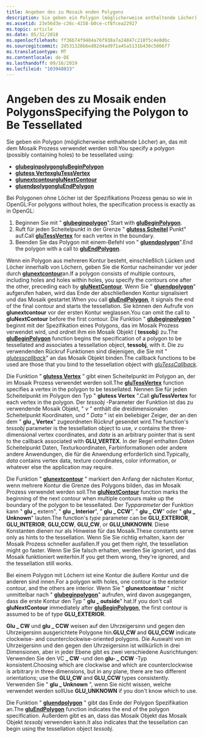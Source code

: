 ```yaml
---
title: Angeben des zu Mosaik enden Polygons
description: Sie geben ein Polygon (möglicherweise enthaltende Löcher) an, das im Mosaik Prozess verwendet werden soll.
ms.assetid: 23e56d3e-c26c-4158-b0ce-cf8fcea22927
ms.topic: article
ms.date: 05/31/2018
ms.openlocfilehash: ff36b74f9484a76f938a7a24847c218f5c4e8dbc
ms.sourcegitcommit: 2d531328b6ed82d4ad971a45a5131b430c5866f7
ms.translationtype: MT
ms.contentlocale: de-DE
ms.lasthandoff: 09/16/2019
ms.locfileid: "103948033"
---
```

# <a name="specifying-the-polygon-to-be-tessellated"></a><span data-ttu-id="aafb5-103">Angeben des zu Mosaik enden Polygons</span><span class="sxs-lookup"><span data-stu-id="aafb5-103">Specifying the Polygon to Be Tessellated</span></span>

<span data-ttu-id="aafb5-104">Sie geben ein Polygon (möglicherweise enthaltende Löcher) an, das mit dem Mosaik Prozess verwendet werden soll:</span><span class="sxs-lookup"><span data-stu-id="aafb5-104">You specify a polygon (possibly containing holes) to be tessellated using:</span></span>

-   [<span data-ttu-id="aafb5-105">**glubeginpolygon**</span><span class="sxs-lookup"><span data-stu-id="aafb5-105">**gluBeginPolygon**</span></span>](glubeginpolygon.md)
-   [<span data-ttu-id="aafb5-106">**glutess Vertex**</span><span class="sxs-lookup"><span data-stu-id="aafb5-106">**gluTessVertex**</span></span>](glutessvertex.md)
-   [<span data-ttu-id="aafb5-107">**glunextcontour**</span><span class="sxs-lookup"><span data-stu-id="aafb5-107">**gluNextContour**</span></span>](glunextcontour.md)
-   [<span data-ttu-id="aafb5-108">**gluendpolygon**</span><span class="sxs-lookup"><span data-stu-id="aafb5-108">**gluEndPolygon**</span></span>](gluendpolygon.md)

<span data-ttu-id="aafb5-109">Bei Polygonen ohne Löcher ist der Spezifikations Prozess genau so wie in OpenGL:</span><span class="sxs-lookup"><span data-stu-id="aafb5-109">For polygons without holes, the specification process is exactly as in OpenGL:</span></span>

1.  <span data-ttu-id="aafb5-110">Beginnen Sie mit " [**glubeginpolygon**](glubeginpolygon.md)".</span><span class="sxs-lookup"><span data-stu-id="aafb5-110">Start with [**gluBeginPolygon**](glubeginpolygon.md).</span></span>
2.  <span data-ttu-id="aafb5-111">Ruft für jeden Scheitelpunkt in der Grenze " [**glutess Scheitel**](glutessvertex.md) Punkt" auf.</span><span class="sxs-lookup"><span data-stu-id="aafb5-111">Call [**gluTessVertex**](glutessvertex.md) for each vertex in the boundary.</span></span>
3.  <span data-ttu-id="aafb5-112">Beenden Sie das Polygon mit einem-Befehl von " [**gluendpolygon**](gluendpolygon.md)".</span><span class="sxs-lookup"><span data-stu-id="aafb5-112">End the polygon with a call to [**gluEndPolygon**](gluendpolygon.md).</span></span>

<span data-ttu-id="aafb5-113">Wenn ein Polygon aus mehreren Kontur besteht, einschließlich Lücken und Löcher innerhalb von Löchern, geben Sie die Kontur nacheinander vor jeder durch [**glunextcontour**](glunextcontour.md)an.</span><span class="sxs-lookup"><span data-stu-id="aafb5-113">If a polygon consists of multiple contours, including holes and holes within holes, you specify the contours one after the other, preceding each by [**gluNextContour**](glunextcontour.md).</span></span> <span data-ttu-id="aafb5-114">Wenn Sie " [**gluendpolygon**](gluendpolygon.md)" aufgerufen haben, wird das Ende der abschließenden Kontur signalisiert und das Mosaik gestartet.</span><span class="sxs-lookup"><span data-stu-id="aafb5-114">When you call [**gluEndPolygon**](gluendpolygon.md), it signals the end of the final contour and starts the tessellation.</span></span> <span data-ttu-id="aafb5-115">Sie können den Aufrufe von **glunextcontour** vor der ersten Kontur weglassen.</span><span class="sxs-lookup"><span data-stu-id="aafb5-115">You can omit the call to **gluNextContour** before the first contour.</span></span> <span data-ttu-id="aafb5-116">Die Funktion " [**glubeginpolygon**](glubeginpolygon.md) " beginnt mit der Spezifikation eines Polygons, das im Mosaik Prozess verwendet wird, und ordnet ihm ein Mosaik Objekt ( **tessobj**) zu.</span><span class="sxs-lookup"><span data-stu-id="aafb5-116">The [**gluBeginPolygon**](glubeginpolygon.md) function begins the specification of a polygon to be tessellated and associates a tessellation object, **tessobj**, with it.</span></span> <span data-ttu-id="aafb5-117">Die zu verwendenden Rückruf Funktionen sind diejenigen, die Sie mit " [*glutesscallback*](glutess.md)" an das Mosaik Objekt binden.</span><span class="sxs-lookup"><span data-stu-id="aafb5-117">The callback functions to be used are those that you bind to the tessellation object with [*gluTessCallback*](glutess.md).</span></span>

<span data-ttu-id="aafb5-118">Die Funktion " [**glutess Vertex**](glutessvertex.md) " gibt einen Scheitelpunkt im Polygon an, der im Mosaik Prozess verwendet werden soll.</span><span class="sxs-lookup"><span data-stu-id="aafb5-118">The [**gluTessVertex**](glutessvertex.md) function specifies a vertex in the polygon to be tessellated.</span></span> <span data-ttu-id="aafb5-119">Nennen Sie für jeden Scheitelpunkt im Polygon den Typ " **glutess Vertex** ".</span><span class="sxs-lookup"><span data-stu-id="aafb5-119">Call **gluTessVertex** for each vertex in the polygon.</span></span> <span data-ttu-id="aafb5-120">Der *tessobj* -Parameter der Funktion ist das zu verwendende Mosaik Objekt, " *v* " enthält die dreidimensionalen Scheitelpunkt Koordinaten, und " *Data* " ist ein beliebiger Zeiger, der an den dem " **glu \_ Vertex**" zugeordneten Rückruf gesendet wird.</span><span class="sxs-lookup"><span data-stu-id="aafb5-120">The function's *tessobj* parameter is the tessellation object to use, *v* contains the three-dimensional vertex coordinates, and *data* is an arbitrary pointer that is sent to the callback associated with **GLU\_VERTEX**.</span></span> <span data-ttu-id="aafb5-121">In der Regel enthalten *Daten* Scheitelpunkt Daten, Texturkoordinaten, Farbinformationen oder andere andere Anwendungen, die für die Anwendung erforderlich sind.</span><span class="sxs-lookup"><span data-stu-id="aafb5-121">Typically, *data* contains vertex data, texture coordinates, color information, or whatever else the application may require.</span></span>

<span data-ttu-id="aafb5-122">Die Funktion " [**glunextcontour**](glunextcontour.md) " markiert den Anfang der nächsten Kontur, wenn mehrere Kontur die Grenze des Polygons bilden, das im Mosaik Prozess verwendet werden soll.</span><span class="sxs-lookup"><span data-stu-id="aafb5-122">The [**gluNextContour**](glunextcontour.md) function marks the beginning of the next contour when multiple contours make up the boundary of the polygon to be tessellated.</span></span> <span data-ttu-id="aafb5-123">Der *Typparameter* der Funktion kann " **glu \_** extern", " **glu \_ Interior**", " **glu \_ CCW**", " **glu \_ CW**" oder " **glu \_ Unknown**" lauten.</span><span class="sxs-lookup"><span data-stu-id="aafb5-123">The function's *type* parameter can be **GLU\_EXTERIOR**, **GLU\_INTERIOR**, **GLU\_CCW**, **GLU\_CW**, or **GLU\_UNKNOWN**.</span></span> <span data-ttu-id="aafb5-124">Diese Konstanten dienen nur als Hinweise für das Mosaik.</span><span class="sxs-lookup"><span data-stu-id="aafb5-124">These constants serve only as hints to the tessellation.</span></span> <span data-ttu-id="aafb5-125">Wenn Sie Sie richtig erhalten, kann der Mosaik Prozess schneller ausfallen.</span><span class="sxs-lookup"><span data-stu-id="aafb5-125">If you get them right, the tessellation might go faster.</span></span> <span data-ttu-id="aafb5-126">Wenn Sie Sie falsch erhalten, werden Sie ignoriert, und das Mosaik funktioniert weiterhin.</span><span class="sxs-lookup"><span data-stu-id="aafb5-126">If you get them wrong, they're ignored, and the tessellation still works.</span></span>

<span data-ttu-id="aafb5-127">Bei einem Polygon mit Löchern ist eine Kontur die äußere Kontur und die anderen sind innen.</span><span class="sxs-lookup"><span data-stu-id="aafb5-127">For a polygon with holes, one contour is the exterior contour, and the others are interior.</span></span> <span data-ttu-id="aafb5-128">Wenn Sie " **glunextcontour** " nicht unmittelbar nach " [**glubeginpolygon**](glubeginpolygon.md)" aufrufen, wird davon ausgegangen, dass die erste Kontur den Typ " **glu \_ outside**" hat.</span><span class="sxs-lookup"><span data-stu-id="aafb5-128">If you don't call **gluNextContour** immediately after [**gluBeginPolygon**](glubeginpolygon.md), the first contour is assumed to be of type **GLU\_EXTERIOR**.</span></span>

<span data-ttu-id="aafb5-129">**Glu \_ CW** und **glu \_ CCW** weisen auf den Uhrzeigersinn und gegen den Uhrzeigersinn ausgerichtete Polygone hin.</span><span class="sxs-lookup"><span data-stu-id="aafb5-129">**GLU\_CW** and **GLU\_CCW** indicate clockwise- and counterclockwise-oriented polygons.</span></span> <span data-ttu-id="aafb5-130">Die Auswahl von im Uhrzeigersinn und den gegen den Uhrzeigersinn ist willkürlich in drei Dimensionen, aber in jeder Ebene gibt es zwei verschiedene Ausrichtungen: Verwenden Sie den VC **\_ CW** -und den **glu- \_ CCW** -Typ konsistent.</span><span class="sxs-lookup"><span data-stu-id="aafb5-130">Choosing which are clockwise and which are counterclockwise is arbitrary in three dimensions, but in any plane, there are two different orientations; use the **GLU\_CW** and **GLU\_CCW** types consistently.</span></span> <span data-ttu-id="aafb5-131">Verwenden Sie " **glu \_ Unknown** ", wenn Sie nicht wissen, welche verwendet werden soll</span><span class="sxs-lookup"><span data-stu-id="aafb5-131">Use **GLU\_UNKNOWN** if you don't know which to use.</span></span>

<span data-ttu-id="aafb5-132">Die Funktion " [**gluendpolygon**](gluendpolygon.md) " gibt das Ende der Polygon Spezifikation an.</span><span class="sxs-lookup"><span data-stu-id="aafb5-132">The [**gluEndPolygon**](gluendpolygon.md) function indicates the end of the polygon specification.</span></span> <span data-ttu-id="aafb5-133">Außerdem gibt es an, dass das Mosaik Objekt das Mosaik Objekt *tessobj* verwenden kann.</span><span class="sxs-lookup"><span data-stu-id="aafb5-133">It also indicates that the tessellation can begin using the tessellation object *tessobj*.</span></span>

 

 




